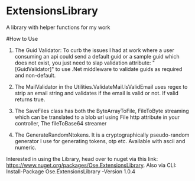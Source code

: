 # ExtensionsLibrary
A library with helper functions for my work

#How to Use

1. The Guid Validator: To curb the issues I had at work where a user consuming an api could send a default guid or a sample guid which does not exist, 
you just need to slap validation attribute: "[GuidValidator]" to use .Net middleware to validate guids as required and non-default.

2. The MailValidator in the Utilities.ValidateMail.IsValidEmail uses regex to strip an email string and validates if the email is valid or not. If valid returns true.

3. The SaveFiles class has both the ByteArrayToFile, FileToByte streaming which can be translated to a blob url using File http attribute in your controller, 
The fileToBase64 streamer

4. The GenerateRandomNtokens. It is a cryptographically pseudo-random generator I use for generating tokens, otp etc. Available with ascii and numeric.

Interested in using the Library, head over to nuget via this link: https://www.nuget.org/packages/Ose.ExtensionsLibrary.
Also via CLI: Install-Package Ose.ExtensionsLibrary -Version 1.0.4
